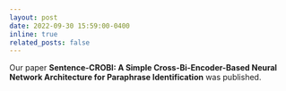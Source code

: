 ```yaml
---
layout: post
date: 2022-09-30 15:59:00-0400
inline: true
related_posts: false
---
```


Our paper **Sentence-CROBI: A Simple Cross-Bi-Encoder-Based Neural Network Architecture for Paraphrase Identification** was published.
